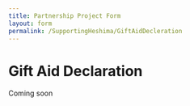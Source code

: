 ```yaml
---
title: Partnership Project Form
layout: form
permalink: /SupportingHeshima/GiftAidDecleration
---
```


# Gift Aid Declaration

Coming soon
